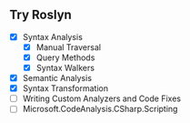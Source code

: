 ## Try Roslyn

- [x] Syntax Analysis
    - [x] Manual Traversal
    - [x] Query Methods
    - [x] Syntax Walkers
- [x] Semantic Analysis
- [x] Syntax Transformation
- [ ] Writing Custom Analyzers and Code Fixes
- [ ] Microsoft.CodeAnalysis.CSharp.Scripting